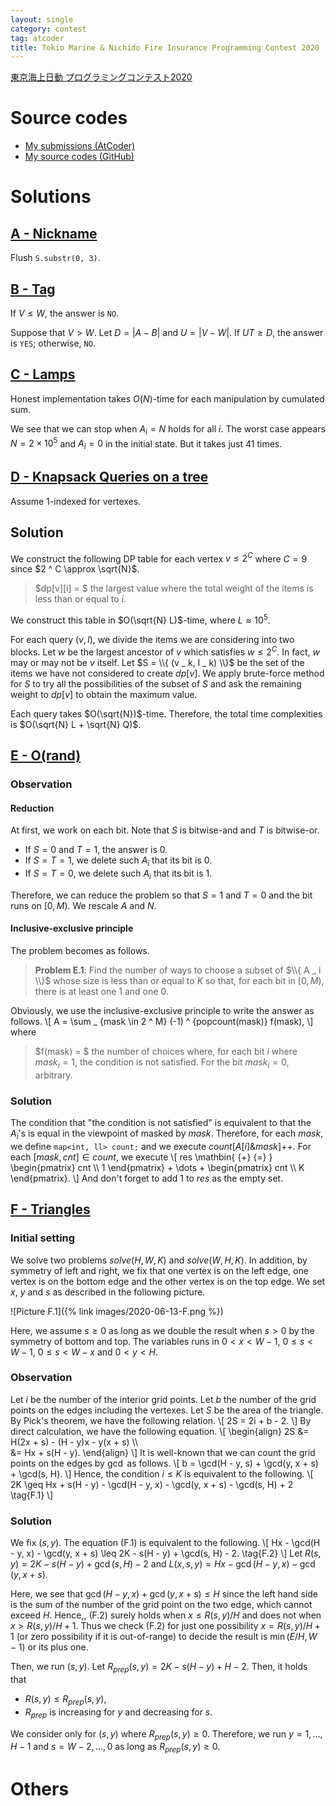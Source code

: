 ```yaml
---
layout: single
category: contest
tag: atcoder
title: Tokio Marine & Nichido Fire Insurance Programming Contest 2020
---
```


[東京海上日動 プログラミングコンテスト2020](https://atcoder.jp/contests/tokiomarine2020)

# Source codes

- [My submissions (AtCoder)](https://atcoder.jp/contests/tokiomarine2020/submissions?f.User=kazunetakahashi)
- [My source codes (GitHub)](https://github.com/kazunetakahashi/atcoder/tree/master/2020/0613_tokiomarine2020)

# Solutions

## [A - Nickname](https://atcoder.jp/contests/tokiomarine2020/tasks/tokiomarine2020_a)

Flush `S.substr(0, 3)`.

## [B - Tag](https://atcoder.jp/contests/tokiomarine2020/tasks/tokiomarine2020_b)

If $V \leq W$, the answer is `NO`.

Suppose that $V > W$. Let $D = \lvert A - B \rvert$ and $U = \lvert V - W \rvert$. If $UT \geq D$, the answer is `YES`; otherwise, `NO`.

## [C - Lamps](https://atcoder.jp/contests/tokiomarine2020/tasks/tokiomarine2020_c)

Honest implementation takes $O(N)$-time for each manipulation by cumulated sum.

We see that we can stop when $A _ i = N$ holds for all $i$. The worst case appears $N = 2 \times 10 ^ 5$ and $A _ i = 0$ in the initial state. But it takes just $41$ times.

## [D - Knapsack Queries on a tree](https://atcoder.jp/contests/tokiomarine2020/tasks/tokiomarine2020_d)

Assume $1$-indexed for vertexes.

## Solution

We construct the following DP table for each vertex $v \leq 2 ^ C$ where $C = 9$ since $2 ^ C \approx \sqrt{N}$.

> $dp[v][i] = $ the largest value where the total weight of the items is less than or equal to $i$.

We construct this table in $O(\sqrt{N} L)$-time, where $L \approx 10 ^ 5$.

For each query $(v, l)$, we divide the items we are considering into two blocks. Let $w$ be the largest ancestor of $v$ which satisfies $w \leq 2 ^ C$. In fact, $w$ may or may not be $v$ itself. Let $S = \\{ (v _ k, l _ k) \\}$ be the set of the items we have not considered to create $dp[v]$. We apply brute-force method for $S$ to try all the possibilities of the subset of $S$ and ask the remaining weight to $dp[v]$ to obtain the maximum value.

Each query takes $O(\sqrt{N})$-time. Therefore, the total time complexities is $O(\sqrt{N} L + \sqrt{N} Q)$.

## [E - O(rand)](https://atcoder.jp/contests/tokiomarine2020/tasks/tokiomarine2020_e)

### Observation

#### Reduction

At first, we work on each bit. Note that $S$ is bitwise-and and $T$ is bitwise-or.

- If $S = 0$ and $T = 1$, the answer is $0$.
- If $S = T = 1$, we delete such $A _ i$ that its bit is $0$.
- If $S = T = 0$, we delete such $A _ i$ that its bit is $1$.

Therefore, we can reduce the problem so that $S = 1$ and $T = 0$ and the bit runs on $[0, M)$. We rescale $A$ and $N$.

#### Inclusive-exclusive principle

The problem becomes as follows.

> **Problem E.1**: Find the number of ways to choose a subset of $\\{ A _ i \\}$ whose size is less than or equal to $K$ so that, for each bit in $[0, M)$, there is at least one $1$ and one $0$.

Obviously, we use the inclusive-exclusive principle to write the answer as follows.
\\[
  A = \sum _ {mask \in 2 ^ M} (-1) ^ {popcount(mask)} f(mask),
\\]
where

> $f(mask) = $ the number of choices where, for each bit $i$ where $mask _ i = 1$, the condition is not satisfied. For the bit $mask _ i = 0$, arbitrary.

### Solution

The condition that "the condition is not satisfied" is equivalent to that the $A _ i$'s is equal in the viewpoint of masked by $mask$. Therefore, for each $mask$, we define `map<int, ll> count;` and we execute $count[A[i] \& mask] \mathbin{ {+} {+} }$. For each $[mask, cnt] \in count$, we execute
\\[
  res \mathbin{ {+} {=} } \begin{pmatrix} cnt \\\ 1 \end{pmatrix} + \dots + \begin{pmatrix} cnt \\\ K \end{pmatrix}.
\\]
And don't forget to add $1$ to $res$ as the empty set.

## [F - Triangles](https://atcoder.jp/contests/tokiomarine2020/tasks/tokiomarine2020_f)

### Initial setting

We solve two problems $solve(H, W, K)$ and $solve(W, H, K)$. In addition, by symmetry of left and right, we fix that one vertex is on the left edge, one vertex is on the bottom edge and the other vertex is on the top edge. We set $x$, $y$ and $s$ as described in the following picture.

![Picture F.1]({% link images/2020-06-13-F.png %})

Here, we assume $s \geq 0$ as long as we double the result when $s > 0$ by the symmetry of bottom and top. The variables runs in $0 < x < W - 1$, $0 \leq s < W - 1$, $0 \leq s < W - x$ and $0 < y < H$.

### Observation

Let $i$ be the number of the interior grid points. Let $b$ the number of the grid points on the edges including the vertexes. Let $S$ be the area of the triangle. By Pick's theorem, we have the following relation.
\\[
  2S = 2i + b - 2.
\\]
By direct calculation, we have the following equation.
\\[
  \begin{align}
    2S &= H(2x + s) - (H - y)x - y(x + s) \\\\\
    &= Hx + s(H - y).
  \end{align}
\\]
It is well-known that we can count the grid points on the edges by $\gcd$ as follows.
\\[
  b = \gcd(H - y, s) + \gcd(y, x + s) + \gcd(s, H).
\\]
Hence, the condition $i \leq K$ is equivalent to the following.
\\[
  2K \geq Hx + s(H - y) - \gcd(H - y, x) - \gcd(y, x + s) - \gcd(s, H) + 2 \tag{F.1}
\\]

### Solution

We fix $(s, y)$. The equation (F.1) is equivalent to the following.
\\[
  Hx - \gcd(H - y, x) - \gcd(y, x + s) \leq 2K - s(H - y) + \gcd(s, H) - 2. \tag{F.2}
\\]
Let $R(s, y) = 2K - s(H - y) + \gcd(s, H) - 2$ and $L(x, s, y) = Hx - \gcd(H - y, x) - \gcd(y, x + s)$.

Here, we see that $\gcd(H - y, x) + \gcd(y, x + s) \leq H$ since the left hand side is the sum of the number of the grid point on the two edge, which cannot exceed $H$. Hence,, (F.2) surely holds when $x \leq R(s, y) / H$ and does not when $x > R(s, y) / H + 1$. Thus we check (F.2) for just one possibility $x = R(s, y) / H + 1$ (or zero possibility if it is out-of-range) to decide the result is $\min(E / H, W - 1)$ or its plus one.

Then, we run $(s, y)$. Let $R _ {prep}(s, y) = 2K - s(H - y) + H - 2$. Then, it holds that

- $R(s, y) \leq R _ {prep}(s, y)$,
- $R _ {prep}$ is increasing for $y$ and decreasing for $s$.

We consider only for $(s, y)$ where $R _ {prep} (s, y) \geq 0$. Therefore, we run $y = 1, \dots, H - 1$ and $s = W - 2, \dots, 0$ as long as $R _ {prep} (s, y) \geq 0$.

# Others
